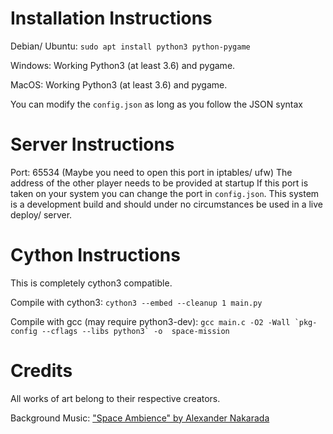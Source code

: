 # Installation Instructions

Debian/ Ubuntu:
`sudo apt install python3 python-pygame`

Windows:
Working Python3 (at least 3.6) and pygame.

MacOS:
Working Python3 (at least 3.6) and pygame.


You can modify the `config.json` as long as you follow the JSON syntax


# Server Instructions

Port: 65534  (Maybe you need to open this port in iptables/ ufw)
The address of the other player needs to be provided at startup
If this port is taken on your system you can change the port in `config.json`. This system is a development build and should under no circumstances be used in a live deploy/ server.


# Cython Instructions

This is completely cython3 compatible.

Compile with cython3:
`cython3 --embed --cleanup 1 main.py`

Compile with gcc (may require python3-dev):
``
gcc main.c -O2 -Wall `pkg-config --cflags --libs python3` -o  space-mission
``

# Credits

All works of art belong to their respective creators.

Background Music: ["Space Ambience" by Alexander Nakarada](https://youtu.be/sB6jXSr7_wQ)
